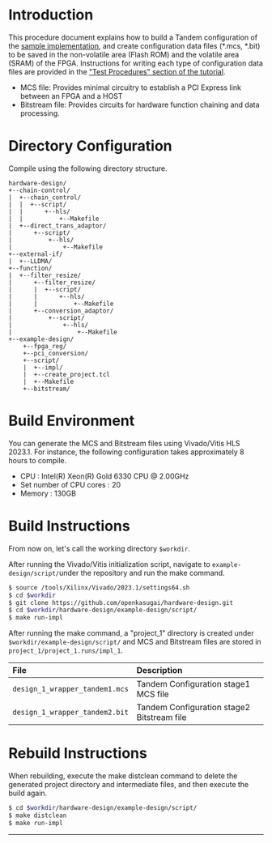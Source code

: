 # Introduction

This procedure document explains how to build a Tandem configuration of the [sample implementation](./README.md#block-diagram), and create configuration data files (*.mcs, *.bit) to be saved in the non-volatile area (Flash ROM) and the volatile area (SRAM) of the FPGA.
Instructions for writing each type of configuration data files are provided in the ["Test Procedures" section of the tutorial](./TUTORIAL.md#5-test-procedure).

- MCS file: Provides minimal circuitry to establish a PCI Express link between an FPGA and a HOST
- Bitstream file: Provides circuits for hardware function chaining and data processing.

# Directory Configuration

Compile using the following directory structure.

```
hardware-design/
+--chain-control/
|  +--chain_control/
|  |  +--script/
|  |      +--hls/
|  |          +--Makefile
|  +--direct_trans_adaptor/
|      +--script/
|          +--hls/
|              +--Makefile
+--external-if/
|  +--LLDMA/
+--function/
|  +--filter_resize/
|      +--filter_resize/
|      |  +--script/
|      |      +--hls/
|      |          +--Makefile
|      +--conversion_adaptor/
|          +--script/
|              +--hls/
|                  +--Makefile
+--example-design/
    +--fpga_reg/
    +--pci_conversion/
    +--script/
    |  +--impl/
    |  +--create_project.tcl
    |  +--Makefile
    +--bitstream/
```

# Build Environment

You can generate the MCS and Bitstream files using Vivado/Vitis HLS 2023.1. For instance, the following configuration takes approximately 8 hours to compile.

- CPU : Intel(R) Xeon(R) Gold 6330 CPU @ 2.00GHz
- Set number of CPU cores : 20
- Memory : 130GB

# Build Instructions

From now on, let's call the working directory `$workdir`.

After running the Vivado/Vitis initialization script, navigate to `example-design/script/`under the repository and run the make command.

```sh
$ source /tools/Xilinx/Vivado/2023.1/settings64.sh
$ cd $workdir
$ git clone https://github.com/openkasugai/hardware-design.git
$ cd $workdir/hardware-design/example-design/script/
$ make run-impl
```

After running the make command, a "project_1" directory is created under `$workdir/example-design/script/` and MCS and Bitstream files are stored in `project_1/project_1.runs/impl_1`.

|File|Description|
|:--|:--|
|`design_1_wrapper_tandem1.mcs`|Tandem Configuration stage1 MCS file|
|`design_1_wrapper_tandem2.bit`|Tandem Configuration stage2 Bitstream file|

# Rebuild Instructions

When rebuilding, execute the make distclean command to delete the generated project directory and intermediate files, and then execute the build again.

```sh
$ cd $workdir/hardware-design/example-design/script/
$ make distclean
$ make run-impl
```

----
